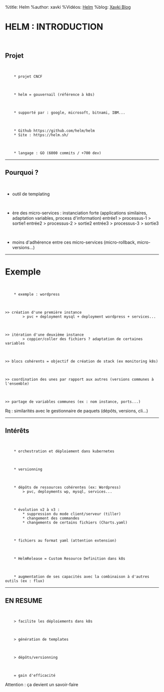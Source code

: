 %title: Helm
%author: xavki
%Vidéos: [Helm]()
%blog: [Xavki Blog](https://xavki.blog)


# HELM : INTRODUCTION


<br>

## Projet

<br>

		* projet CNCF

<br>

		* helm = gouvernail (référence à k8s)

<br>

		* supporté par : google, microsoft, bitnami, IBM...

<br>

		* Github https://github.com/helm/helm
		* Site : https://helm.sh/

<br>

		* langage : GO (6000 commits / +700 dev)

-------------------------------------------------------------------------------------

## Pourquoi ?


<br>

* outil de templating

<br>

* ère des micro-services : instanciation forte 
	(applications similaires, adaptation variables, process d'information)
		 entrée1 > processus-1 > sortie1
		 entrée2 > processus-2 > sortie2
		 entrée3 > processus-3 > sortie3

<br>

* moins d'adhérence entre ces micro-services (micro-rollback, micro-versions...)

----------------------------------------------------------------------

# Exemple


<br>

		* exemple : wordpress
	
<br>

	>> création d'une première instance
			> pvc + deployment mysql + deployment wordpress + services...

<br>

	>> itération d'une deuxième instance
			> coppier/coller des fichiers ? adaptation de certaines variables

<br>

	>> blocs cohérents = objectif de création de stack (ex monitoring k8s)

<br>

	>> coordination des unes par rapport aux autres (versions communes à l'ensemble)

<br>

	>> partage de variables communes (ex : nom instance, ports...)

Rq : similarités avec le gestionnaire de paquets (dépôts, versions, cli...)

----------------------------------------------------------------------

## Intérêts

<br>

		* orchestration et déploiement dans kubernetes

<br>

		* versionning

<br>

		* dépôts de ressources cohérentes (ex: Wordpress)
			> pvc, deployments wp, mysql, services...

<br>

		* évolution v2 à v3 :
			* suppression du mode client/serveur (tiller)
			* changement des commandes
			* changements de certains fichiers (Charts.yaml)

<br>

		* fichiers au format yaml (attention extension)

<br>

		* HelmRelease = Custom Resource Definition dans k8s

<br>

		* augmentation de ses capacités avec la combinaison à d'autres outils (ex : flux)


----------------------------------------------------------------------

## EN RESUME

<br>

		> facilite les déploiements dans k8s

<br>

		> génération de templates

<br>

		> dépôts/versionning

<br>

		= gain d'efficacité

Attention : ça devient un savoir-faire
